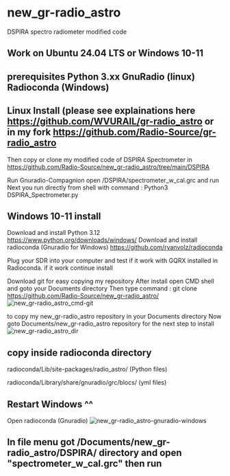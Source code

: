 # new_gr-radio_astro
DSPIRA spectro radiometer modified code 
 
Work on Ubuntu 24.04 LTS or Windows 10-11 
-----------------------------------------
prerequisites
Python 3.xx
GnuRadio (linux)       Radioconda (Windows)
----------------------------------------------------------------------------------------------------------------------------------------------------
Linux Install (please see explainations here https://github.com/WVURAIL/gr-radio_astro or in my fork https://github.com/Radio-Source/gr-radio_astro
-------------
Then copy or clone my modified code of DSPIRA Spectrometer in https://github.com/Radio-Source/new_gr-radio_astro/tree/main/DSPIRA

Run Gnuradio-Compagnion open /DSPIRA/spectrometer_w_cal.grc and run 
Next you run directly from shell with command :
Python3 DSPIRA_Spectrometer.py


Windows 10-11 install
---------------------
Download and install Python 3.12 https://www.python.org/downloads/windows/
Download and install radioconda (Gnuradio for Windows) https://github.com/ryanvolz/radioconda

Plug your SDR into your computer and test if it work with GQRX installed in Radioconda.
if it work continue install

Download git for easy copying my repository
After install open CMD shell and goto your Documents directory
Then type command : git clone https://github.com/Radio-Source/new_gr-radio_astro/
![new_gr-radio_astro_cmd-git](https://github.com/user-attachments/assets/311a77b3-4a9e-498c-ad65-43ce8cca50d9)

to copy my new_gr-radio_astro repository in your Documents directory
Now goto Documents/new_gr-radio_astro repository for the next step to install
![new_gr-radio_astro_dir](https://github.com/user-attachments/assets/13f28fff-2901-468f-8a72-c66e3cc770ba)

copy inside radioconda directory 
--------------------------------
radioconda/Lib/site-packages/radio_astro/      (Python files)

radioconda/Library/share/gnuradio/grc/blocs/     (yml files)

Restart Windows ^^
---------------

Open radioconda (Gnuradio) 
![new_gr-radio_astro-gnuradio-windows](https://github.com/user-attachments/assets/71c6853b-a6ff-4c70-903d-71fdf8691530)

In file menu got /Documents/new_gr-radio_astro/DSPIRA/ directory and open "spectrometer_w_cal.grc" then run
------------------------------------------------------------------------------------------------


